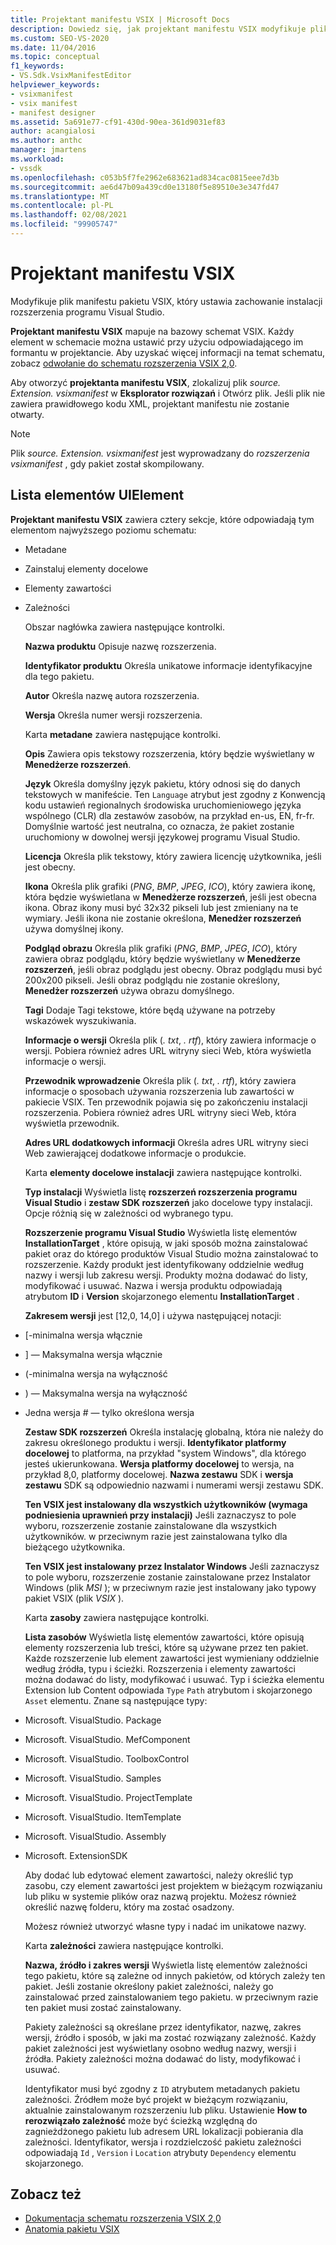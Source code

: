 ```yaml
---
title: Projektant manifestu VSIX | Microsoft Docs
description: Dowiedz się, jak projektant manifestu VSIX modyfikuje plik manifestu pakietu VSIX, który ustawia zachowanie instalacji rozszerzenia programu Visual Studio.
ms.custom: SEO-VS-2020
ms.date: 11/04/2016
ms.topic: conceptual
f1_keywords:
- VS.Sdk.VsixManifestEditor
helpviewer_keywords:
- vsixmanifest
- vsix manifest
- manifest designer
ms.assetid: 5a691e77-cf91-430d-90ea-361d9031ef83
author: acangialosi
ms.author: anthc
manager: jmartens
ms.workload:
- vssdk
ms.openlocfilehash: c053b5f7fe2962e683621ad834cac0815eee7d3b
ms.sourcegitcommit: ae6d47b09a439cd0e13180f5e89510e3e347fd47
ms.translationtype: MT
ms.contentlocale: pl-PL
ms.lasthandoff: 02/08/2021
ms.locfileid: "99905747"
---
```

# <a name="vsix-manifest-designer"></a>Projektant manifestu VSIX
Modyfikuje plik manifestu pakietu VSIX, który ustawia zachowanie instalacji rozszerzenia programu Visual Studio.

 **Projektant manifestu VSIX** mapuje na bazowy schemat VSIX. Każdy element w schemacie można ustawić przy użyciu odpowiadającego im formantu w projektancie. Aby uzyskać więcej informacji na temat schematu, zobacz [odwołanie do schematu rozszerzenia VSIX 2,0](../extensibility/vsix-extension-schema-2-0-reference.md).

 Aby otworzyć **projektanta manifestu VSIX**, zlokalizuj plik *source. Extension. vsixmanifest* w **Eksplorator rozwiązań** i Otwórz plik. Jeśli plik nie zawiera prawidłowego kodu XML, projektant manifestu nie zostanie otwarty.

> [!NOTE]
> Plik *source. Extension. vsixmanifest* jest wyprowadzany do *rozszerzenia vsixmanifest* , gdy pakiet został skompilowany.

## <a name="uielement-list"></a>Lista elementów UIElement
 **Projektant manifestu VSIX** zawiera cztery sekcje, które odpowiadają tym elementom najwyższego poziomu schematu:

- Metadane

- Zainstaluj elementy docelowe

- Elementy zawartości

- Zależności

  Obszar nagłówka zawiera następujące kontrolki.

  **Nazwa produktu** Opisuje nazwę rozszerzenia.

  **Identyfikator produktu** Określa unikatowe informacje identyfikacyjne dla tego pakietu.

  **Autor** Określa nazwę autora rozszerzenia.

  **Wersja** Określa numer wersji rozszerzenia.

  Karta **metadane** zawiera następujące kontrolki.

  **Opis** Zawiera opis tekstowy rozszerzenia, który będzie wyświetlany w **Menedżerze rozszerzeń**.

  **Język** Określa domyślny język pakietu, który odnosi się do danych tekstowych w manifeście. Ten `Language` atrybut jest zgodny z Konwencją kodu ustawień regionalnych środowiska uruchomieniowego języka wspólnego (CLR) dla zestawów zasobów, na przykład en-us, EN, fr-fr. Domyślnie wartość jest neutralna, co oznacza, że pakiet zostanie uruchomiony w dowolnej wersji językowej programu Visual Studio.

  **Licencja** Określa plik tekstowy, który zawiera licencję użytkownika, jeśli jest obecny.

  **Ikona** Określa plik grafiki (*PNG*, *BMP*, *JPEG*, *ICO*), który zawiera ikonę, która będzie wyświetlana w **Menedżerze rozszerzeń**, jeśli jest obecna ikona. Obraz ikony musi być 32x32 pikseli lub jest zmieniany na te wymiary. Jeśli ikona nie zostanie określona, **Menedżer rozszerzeń** używa domyślnej ikony.

  **Podgląd obrazu** Określa plik grafiki (*PNG*, *BMP*, *JPEG*, *ICO*), który zawiera obraz podglądu, który będzie wyświetlany w **Menedżerze rozszerzeń**, jeśli obraz podglądu jest obecny. Obraz podglądu musi być 200x200 pikseli. Jeśli obraz podglądu nie zostanie określony, **Menedżer rozszerzeń** używa obrazu domyślnego.

  **Tagi** Dodaje Tagi tekstowe, które będą używane na potrzeby wskazówek wyszukiwania.

  **Informacje o wersji** Określa plik (*. txt*, *. rtf*), który zawiera informacje o wersji. Pobiera również adres URL witryny sieci Web, która wyświetla informacje o wersji.

  **Przewodnik wprowadzenie** Określa plik (*. txt*, *. rtf*), który zawiera informacje o sposobach używania rozszerzenia lub zawartości w pakiecie VSIX. Ten przewodnik pojawia się po zakończeniu instalacji rozszerzenia. Pobiera również adres URL witryny sieci Web, która wyświetla przewodnik.

  **Adres URL dodatkowych informacji** Określa adres URL witryny sieci Web zawierającej dodatkowe informacje o produkcie.

  Karta **elementy docelowe instalacji** zawiera następujące kontrolki.

  **Typ instalacji** Wyświetla listę **rozszerzeń rozszerzenia programu Visual Studio** i **zestaw SDK rozszerzeń** jako docelowe typy instalacji. Opcje różnią się w zależności od wybranego typu.

  **Rozszerzenie programu Visual Studio** Wyświetla listę elementów **InstallationTarget** , które opisują, w jaki sposób można zainstalować pakiet oraz do którego produktów Visual Studio można zainstalować to rozszerzenie. Każdy produkt jest identyfikowany oddzielnie według nazwy i wersji lub zakresu wersji. Produkty można dodawać do listy, modyfikować i usuwać. Nazwa i wersja produktu odpowiadają atrybutom **ID** i **Version** skojarzonego elementu **InstallationTarget** .

  **Zakresem wersji** jest [12,0, 14,0] i używa następującej notacji:

- [-minimalna wersja włącznie

- ] — Maksymalna wersja włącznie

- (-minimalna wersja na wyłączność

- ) — Maksymalna wersja na wyłączność

- Jedna wersja # — tylko określona wersja

  **Zestaw SDK rozszerzeń** Określa instalację globalną, która nie należy do zakresu określonego produktu i wersji. **Identyfikator platformy docelowej** to platforma, na przykład "system Windows", dla którego jesteś ukierunkowana. **Wersja platformy docelowej** to wersja, na przykład 8,0, platformy docelowej. **Nazwa zestawu** SDK i **wersja zestawu** SDK są odpowiednio nazwami i numerami wersji zestawu SDK.

  **Ten VSIX jest instalowany dla wszystkich użytkowników (wymaga podniesienia uprawnień przy instalacji)** Jeśli zaznaczysz to pole wyboru, rozszerzenie zostanie zainstalowane dla wszystkich użytkowników. w przeciwnym razie jest zainstalowana tylko dla bieżącego użytkownika.

  **Ten VSIX jest instalowany przez Instalator Windows** Jeśli zaznaczysz to pole wyboru, rozszerzenie zostanie zainstalowane przez Instalator Windows (plik *MSI* ); w przeciwnym razie jest instalowany jako typowy pakiet VSIX (plik *VSIX* ).

  Karta **zasoby** zawiera następujące kontrolki.

  **Lista zasobów** Wyświetla listę elementów zawartości, które opisują elementy rozszerzenia lub treści, które są używane przez ten pakiet. Każde rozszerzenie lub element zawartości jest wymieniany oddzielnie według źródła, typu i ścieżki. Rozszerzenia i elementy zawartości można dodawać do listy, modyfikować i usuwać. Typ i ścieżka elementu Extension lub Content odpowiada `Type` `Path` atrybutom i skojarzonego `Asset` elementu. Znane są następujące typy:

- Microsoft. VisualStudio. Package

- Microsoft. VisualStudio. MefComponent

- Microsoft. VisualStudio. ToolboxControl

- Microsoft. VisualStudio. Samples

- Microsoft. VisualStudio. ProjectTemplate

- Microsoft. VisualStudio. ItemTemplate

- Microsoft. VisualStudio. Assembly

- Microsoft. ExtensionSDK

  Aby dodać lub edytować element zawartości, należy określić typ zasobu, czy element zawartości jest projektem w bieżącym rozwiązaniu lub pliku w systemie plików oraz nazwą projektu. Możesz również określić nazwę folderu, który ma zostać osadzony.

  Możesz również utworzyć własne typy i nadać im unikatowe nazwy.

  Karta **zależności** zawiera następujące kontrolki.

  **Nazwa, źródło i zakres wersji** Wyświetla listę elementów zależności tego pakietu, które są zależne od innych pakietów, od których zależy ten pakiet. Jeśli zostanie określony pakiet zależności, należy go zainstalować przed zainstalowaniem tego pakietu. w przeciwnym razie ten pakiet musi zostać zainstalowany.

  Pakiety zależności są określane przez identyfikator, nazwę, zakres wersji, źródło i sposób, w jaki ma zostać rozwiązany zależność. Każdy pakiet zależności jest wyświetlany osobno według nazwy, wersji i źródła. Pakiety zależności można dodawać do listy, modyfikować i usuwać.

  Identyfikator musi być zgodny z `ID` atrybutem metadanych pakietu zależności. Źródłem może być projekt w bieżącym rozwiązaniu, aktualnie zainstalowanym rozszerzeniu lub pliku. Ustawienie **How to rerozwiązało zależność** może być ścieżką względną do zagnieżdżonego pakietu lub adresem URL lokalizacji pobierania dla zależności. Identyfikator, wersja i rozdzielczość pakietu zależności odpowiadają `Id` , `Version` i `Location` atrybuty `Dependency` elementu skojarzonego.

## <a name="see-also"></a>Zobacz też
- [Dokumentacja schematu rozszerzenia VSIX 2,0](../extensibility/vsix-extension-schema-2-0-reference.md)
- [Anatomia pakietu VSIX](../extensibility/anatomy-of-a-vsix-package.md)
